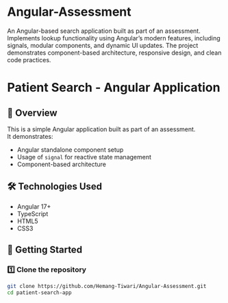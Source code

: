 # Angular-Assessment
An Angular-based search application built as part of an assessment. Implements lookup functionality using Angular’s modern features, including signals, modular components, and dynamic UI updates. The project demonstrates component-based architecture, responsive design, and clean code practices.
# Patient Search - Angular Application

## 📌 Overview
This is a simple Angular application built as part of an assessment.  
It demonstrates:
- Angular standalone component setup
- Usage of `signal` for reactive state management
- Component-based architecture

## 🛠 Technologies Used
- Angular 17+
- TypeScript
- HTML5
- CSS3

## 🚀 Getting Started

### 1️⃣ Clone the repository
```bash
git clone https://github.com/Hemang-Tiwari/Angular-Assessment.git
cd patient-search-app

